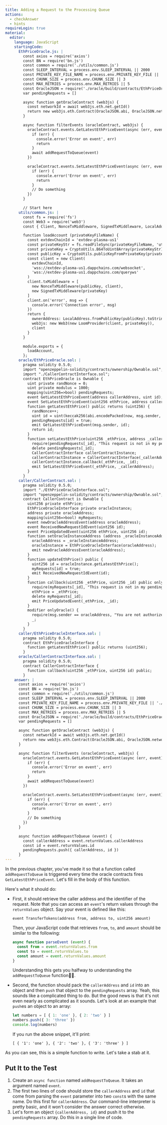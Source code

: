 ```yaml
---
title: Adding a Request to the Processing Queue
actions:
  - checkAnswer
  - hints
requireLogin: true
material:
  editor:
    language: JavaScript
    startingCode:
      EthPriceOracle.js: |
        const axios = require('axios')
        const BN = require('bn.js')
        const common = require('./utils/common.js')
        const SLEEP_INTERVAL = process.env.SLEEP_INTERVAL || 2000
        const PRIVATE_KEY_FILE_NAME = process.env.PRIVATE_KEY_FILE || './oracle/oracle_private_key'
        const CHUNK_SIZE = process.env.CHUNK_SIZE || 3
        const MAX_RETRIES = process.env.MAX_RETRIES || 5
        const OracleJSON = require('./oracle/build/contracts/EthPriceOracle.json')
        var pendingRequests = []

        async function getOracleContract (web3js) {
          const networkId = await web3js.eth.net.getId()
          return new web3js.eth.Contract(OracleJSON.abi, OracleJSON.networks[networkId].address)
        }

        async function filterEvents (oracleContract, web3js) {
          oracleContract.events.GetLatestEthPriceEvent(async (err, event) => {
            if (err) {
              console.error('Error on event', err)
              return
            }
            await addRequestToQueue(event)
          })

          oracleContract.events.SetLatestEthPriceEvent(async (err, event) => {
            if (err) {
              console.error('Error on event', err)
              return
            }
            // Do something
          })
        }

        // Start here
      utils/common.js: |
        const fs = require('fs')
        const Web3 = require('web3')
        const { Client, NonceTxMiddleware, SignedTxMiddleware, LocalAddress, CryptoUtils, LoomProvider } = require('loom-js')

        function loadAccount (privateKeyFileName) {
          const extdevChainId = 'extdev-plasma-us1'
          const privateKeyStr = fs.readFileSync(privateKeyFileName, 'utf-8')
          const privateKey = CryptoUtils.B64ToUint8Array(privateKeyStr)
          const publicKey = CryptoUtils.publicKeyFromPrivateKey(privateKey)
          const client = new Client(
            extdevChainId,
            'wss://extdev-plasma-us1.dappchains.com/websocket',
            'wss://extdev-plasma-us1.dappchains.com/queryws'
          )
          client.txMiddleware = [
            new NonceTxMiddleware(publicKey, client),
            new SignedTxMiddleware(privateKey)
          ]
          client.on('error', msg => {
            console.error('Connection error', msg)
          })
          return {
            ownerAddress: LocalAddress.fromPublicKey(publicKey).toString(),
            web3js: new Web3(new LoomProvider(client, privateKey)),
            client
          }
        }

        module.exports = {
          loadAccount,
        };
      oracle/EthPriceOracle.sol: |
        pragma solidity 0.5.0;
        import "openzeppelin-solidity/contracts/ownership/Ownable.sol";
        import "./CallerContractInterface.sol";
        contract EthPriceOracle is Ownable {
          uint private randNonce = 0;
          uint private modulus = 1000;
          mapping(uint256=>bool) pendingRequests;
          event GetLatestEthPriceEvent(address callerAddress, uint id);
          event SetLatestEthPriceEvent(uint256 ethPrice, address callerAddress);
          function getLatestEthPrice() public returns (uint256) {
            randNonce++;
            uint id = uint(keccak256(abi.encodePacked(now, msg.sender, randNonce))) % modulus;
            pendingRequests[id] = true;
            emit GetLatestEthPriceEvent(msg.sender, id);
            return id;
          }
          function setLatestEthPrice(uint256 _ethPrice, address _callerAddress, uint256 _id) public onlyOwner {
            require(pendingRequests[_id], "This request is not in my pending list.");
            delete pendingRequests[_id];
            CallerContractInterface callerContractInstance;
            callerContractInstance = CallerContractInterface(_callerAddress);
            callerContractInstance.callback(_ethPrice, _id);
            emit SetLatestEthPriceEvent(_ethPrice, _callerAddress);
          }
        }
      caller/CallerContract.sol: |
        pragma solidity 0.5.0;
        import "./EthPriceOracleInterface.sol";
        import "openzeppelin-solidity/contracts/ownership/Ownable.sol";
        contract CallerContract is Ownable {
          uint256 private ethPrice;
          EthPriceOracleInterface private oracleInstance;
          address private oracleAddress;
          mapping(uint256=>bool) myRequests;
          event newOracleAddressEvent(address oracleAddress);
          event ReceivedNewRequestIdEvent(uint256 id);
          event PriceUpdatedEvent(uint256 ethPrice, uint256 id);
          function setOracleInstanceAddress (address _oracleInstanceAddress) public onlyOwner {
            oracleAddress = _oracleInstanceAddress;
            oracleInstance = EthPriceOracleInterface(oracleAddress);
            emit newOracleAddressEvent(oracleAddress);
          }
          function updateEthPrice() public {
            uint256 id = oracleInstance.getLatestEthPrice();
            myRequests[id] = true;
            emit ReceivedNewRequestIdEvent(id);
          }
          function callback(uint256 _ethPrice, uint256 _id) public onlyOracle {
            require(myRequests[_id], "This request is not in my pending list.");
            ethPrice = _ethPrice;
            delete myRequests[_id];
            emit PriceUpdatedEvent(_ethPrice, _id);
          }
          modifier onlyOracle() {
            require(msg.sender == oracleAddress, "You are not authorized to call this function.");
            _;
          }
        }
      caller/EthPriceOracleInterface.sol: |
        pragma solidity 0.5.0;
        contract EthPriceOracleInterface {
          function getLatestEthPrice() public returns (uint256);
        }
      oracle/CallerContractInterface.sol: |
        pragma solidity 0.5.0;
        contract CallerContractInterface {
          function callback(uint256 _ethPrice, uint256 id) public;
        }
    answer: |
      const axios = require('axios')
      const BN = require('bn.js')
      const common = require('./utils/common.js')
      const SLEEP_INTERVAL = process.env.SLEEP_INTERVAL || 2000
      const PRIVATE_KEY_FILE_NAME = process.env.PRIVATE_KEY_FILE || './oracle/oracle_private_key'
      const CHUNK_SIZE = process.env.CHUNK_SIZE || 3
      const MAX_RETRIES = process.env.MAX_RETRIES || 5
      const OracleJSON = require('./oracle/build/contracts/EthPriceOracle.json')
      var pendingRequests = []

      async function getOracleContract (web3js) {
        const networkId = await web3js.eth.net.getId()
        return new web3js.eth.Contract(OracleJSON.abi, OracleJSON.networks[networkId].address)
      }

      async function filterEvents (oracleContract, web3js) {
        oracleContract.events.GetLatestEthPriceEvent(async (err, event) => {
          if (err) {
            console.error('Error on event', err)
            return
          }
          await addRequestToQueue(event)
        })

        oracleContract.events.SetLatestEthPriceEvent(async (err, event) => {
          if (err) {
            console.error('Error on event', err)
            return
          }
          // Do something
        })
      }

      async function addRequestToQueue (event) {
        const callerAddress = event.returnValues.callerAddress
        const id = event.returnValues.id
        pendingRequests.push({ callerAddress, id })
      }
---
```


In the previous chapter, you've made it so that a function called `addRequestToQueue` is triggered every time the oracle contracts fires `GetLatestEthPriceEvent`. Let's fill in the body of this function.

Here's what it should do:

- First, it should retrieve the caller address and the identifier of the request. Note that you can access an `event`'s return values through the `returnValues` object. Say your event is defined like this:

  ```Solidity
  event TransferTokens(address from, address to, uint256 amount)
  ```

  Then, your JavaScript code that retrieves `from`, `to`, and `amount` should be similar to the following:

  ```JavaScript
  async function parseEvent (event) {
    const from = event.returnValues.from
    const to = event.returnValues.to
    const amount = event.returnValues.amount
  }
  ```

  Understanding this gets you halfway to understanding the `addRequestToQueue` function🤘🏻.

- Second, the function should pack the `callerAddress` and `id` into an object and then `push` that object to the `pendingRequests` array. Yeah, this sounds like a complicated thing to do. But the good news is that it's not even nearly as complicated as it sounds. Let's look at an example that `push`es an object to an array:

  ```JavaScript
  let numbers = [ { 1: 'one' }, { 2: 'two' } ]
  numbers.push({ 3: 'three' })
  console.log(numbers)
  ```

  If you run the above snippet, it'll print:

  ```
  [ { '1': 'one' }, { '2': 'two' }, { '3': 'three' } ]
  ```

As you can see, this is a simple function to write. Let's take a stab at it.

## Put It to the Test

1. Create an `async function` named `addRequestToQueue`. It takes an argument named `event`.
2. The first two lines of code should store the `callerAddress` and `id` that come from parsing the `event` parameter into two `const`s with the same name. Do this first for `callerAddress`. Our command-line interpreter is pretty basic, and it won't consider the answer correct otherwise.
3. Let's form an object `{callerAddress, id}` and push it to the `pendingRequests` array. Do this in a single line of code.
